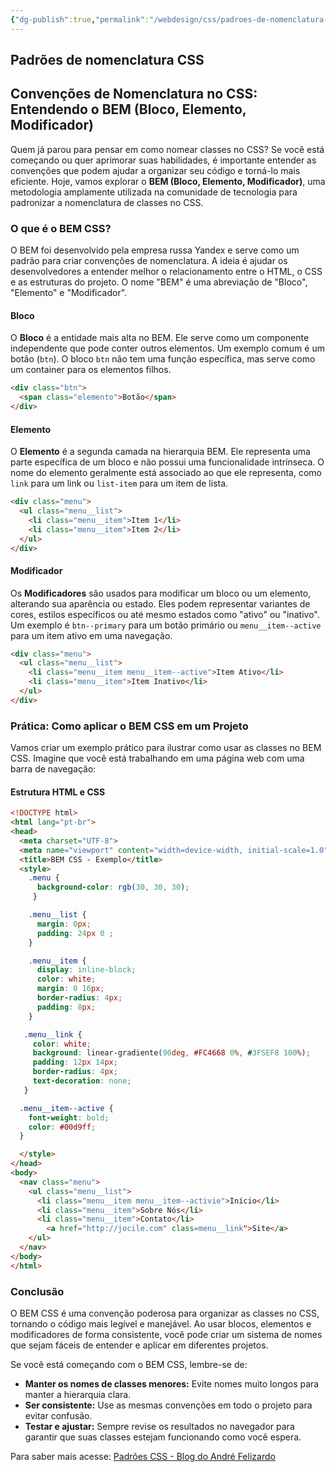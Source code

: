 ```yaml
---
{"dg-publish":true,"permalink":"/webdesign/css/padroes-de-nomenclatura-css/","title":"Padrões de nomenclatura CSS","metatags":{"description":"como nomear bloco, elemento e modificador no CSS"},"tags":["Webdesign","CSS","padrão"],"updated":"2025-02-13T19:47:41.126-03:00"}
---
```



## Padrões de nomenclatura CSS



## Convenções de Nomenclatura no CSS: Entendendo o BEM (Bloco, Elemento, Modificador)

Quem já parou para pensar em como nomear classes no CSS? Se você está começando ou quer aprimorar suas habilidades, é importante entender as convenções que podem ajudar a organizar seu código e torná-lo mais eficiente. Hoje, vamos explorar o **BEM (Bloco, Elemento, Modificador)**, uma metodologia amplamente utilizada na comunidade de tecnologia para padronizar a nomenclatura de classes no CSS.

### O que é o BEM CSS?

O BEM foi desenvolvido pela empresa russa Yandex e serve como um padrão para criar convenções de nomenclatura. A ideia é ajudar os desenvolvedores a entender melhor o relacionamento entre o HTML, o CSS e as estruturas do projeto. O nome "BEM" é uma abreviação de "Bloco", "Elemento" e "Modificador".

#### Bloco

O **Bloco** é a entidade mais alta no BEM. Ele serve como um componente independente que pode conter outros elementos. Um exemplo comum é um botão (`btn`). O bloco `btn` não tem uma função específica, mas serve como um container para os elementos filhos.

```html
<div class="btn">
  <span class="elemento">Botão</span>
</div>
```

#### Elemento

O **Elemento** é a segunda camada na hierarquia BEM. Ele representa uma parte específica de um bloco e não possui uma funcionalidade intrínseca. O nome do elemento geralmente está associado ao que ele representa, como `link` para um link ou `list-item` para um item de lista.

```html
<div class="menu">
  <ul class="menu__list">
    <li class="menu__item">Item 1</li>
    <li class="menu__item">Item 2</li>
  </ul>
</div>
```

#### Modificador

Os **Modificadores** são usados para modificar um bloco ou um elemento, alterando sua aparência ou estado. Eles podem representar variantes de cores, estilos específicos ou até mesmo estados como "ativo" ou "inativo". Um exemplo é `btn--primary` para um botão primário ou `menu__item--active` para um item ativo em uma navegação.

```html
<div class="menu">
  <ul class="menu__list">
    <li class="menu__item menu__item--active">Item Ativo</li>
    <li class="menu__item">Item Inativo</li>
  </ul>
</div>
```

### Prática: Como aplicar o BEM CSS em um Projeto

Vamos criar um exemplo prático para ilustrar como usar as classes no BEM CSS. Imagine que você está trabalhando em uma página web com uma barra de navegação:

#### Estrutura HTML e CSS

```html
<!DOCTYPE html>
<html lang="pt-br">
<head>
  <meta charset="UTF-8">
  <meta name="viewport" content="width=device-width, initial-scale=1.0">
  <title>BEM CSS - Exemplo</title>
  <style>
    .menu {
      background-color: rgb(30, 30, 30);
     }

    .menu__list {
      margin: 0px;
      padding: 24px 0 ;
    }

    .menu__item {
      display: inline-block;
      color: white;
      margin: 0 16px;
      border-radius: 4px;
      padding: 8px;
    }

   .menu__link {
     color: white;
     background: linear-gradiente(90deg, #FC4668 0%, #3FSEF8 100%);
     padding: 12px 14px;
     border-radius: 4px;
     text-decoration: none;
   }

  .menu__item--active {
    font-weight: bold;
    color: #00d9ff;
  }

  </style>
</head>
<body>
  <nav class="menu">
    <ul class="menu__list">
      <li class="menu__item menu__item--activie">Início</li>
      <li class="menu__item">Sobre Nós</li>
      <li class="menu__item">Contato</li>
        <a href="http://jocile.com" class=menu__link">Site</a>
    </ul>
  </nav>
</body>
</html>
```

### Conclusão

O BEM CSS é uma convenção poderosa para organizar as classes no CSS, tornando o código mais legível e manejável. Ao usar blocos, elementos e modificadores de forma consistente, você pode criar um sistema de nomes que sejam fáceis de entender e aplicar em diferentes projetos.

Se você está começando com o BEM CSS, lembre-se de:
- **Manter os nomes de classes menores:** Evite nomes muito longos para manter a hierarquia clara.
- **Ser consistente:** Use as mesmas convenções em todo o projeto para evitar confusão.
- **Testar e ajustar:** Sempre revise os resultados no navegador para garantir que suas classes estejam funcionando como você espera.

Para saber mais acesse: [Padrões CSS - Blog do André Felizardo](https://www.andrefelizardo.com.br/blog/padroes-css/)
